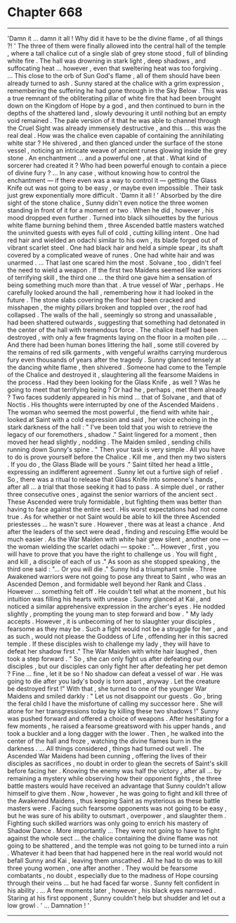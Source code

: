 
# Chapter 668


---

'Damn it … damn it all ! Why did it have to be the divine flame , of all things ?! '
The three of them were finally allowed into the central hall of the temple , where a tall chalice cut of a single slab of grey stone stood , full of blinding white fire . The hall was drowning in stark light , deep shadows , and suffocating heat … however , even that sweltering heat was too forgiving .
… This close to the orb of Sun God's flame , all of them should have been already turned to ash .
Sunny stared at the chalice with a grim expression , remembering the suffering he had gone through in the Sky Below . This was a true remnant of the obliterating pillar of white fire that had been brought down on the Kingdom of Hope by a god , and then continued to burn in the depths of the shattered land , slowly devouring it until nothing but an empty void remained .
The pale version of it that he was able to channel through the Cruel Sight was already immensely destructive , and this … this was the real deal .
How was the chalice even capable of containing the annihilating white star ?
He shivered , and then glanced under the surface of the stone vessel , noticing an intricate weave of ancient runes glowing inside the grey stone . An enchantment … and a powerful one , at that . What kind of sorcerer had created it ? Who had been powerful enough to contain a piece of divine fury ?
… In any case , without knowing how to control the enchantment — if there even was a way to control it — getting the Glass Knife out was not going to be easy , or maybe even impossible . Their task just grew exponentially more difficult .
'Damn it all ! '
Absorbed by the dire sight of the stone chalice , Sunny didn't even notice the three women standing in front of it for a moment or two . When he did , however , his mood dropped even further .
Turned into black silhouettes by the furious white flame burning behind them , three Ascended battle masters watched the uninvited guests with eyes full of cold , cutting killing intent .
One had red hair and wielded an odachi similar to his own , its blade forged out of vibrant scarlet steel . One had black hair and held a simple spear , its shaft covered by a complicated weave of runes . One had white hair and was unarmed .
… That last one scared him the most . Solvane , too , didn't feel the need to wield a weapon . If the first two Maidens seemed like warriors of terrifying skill , the third one … the third one gave him a sensation of being something much more than that .
A true vessel of War , perhaps .
He carefully looked around the hall , remembering how it had looked in the future .
The stone slabs covering the floor had been cracked and misshapen , the mighty pillars broken and toppled over , the roof had collapsed . The walls of the hall , seemingly so strong and unassailable , had been shattered outwards , suggesting that something had detonated in the center of the hall with tremendous force . The chalice itself had been destroyed , with only a few fragments laying on the floor in a molten pile .
… And there had been human bones littering the hall , some still covered by the remains of red silk garments , with vengeful wraiths carrying murderous fury even thousands of years after the tragedy .
Sunny glanced tensely at the dancing white flame , then shivered . Someone had come to the Temple of the Chalice and destroyed it , slaughtering all the fearsome Maidens in the process . Had they been looking for the Glass Knife , as well ? Was he going to meet that terrifying being ?
Or had he , perhaps , met them already ?
Two faces suddenly appeared in his mind … that of Solvane , and that of Noctis .
His thoughts were interrupted by one of the Ascended Maidens . The woman who seemed the most powerful , the fiend with white hair , looked at Saint with a cold expression and said , her voice echoing in the stark darkness of the hall :
" I've been told that you wish to retrieve the legacy of our foremothers , shadow ."
Saint lingered for a moment , then moved her head slightly , nodding .
The Maiden smiled , sending chills running down Sunny's spine .
" Then your task is very simple . All you have to do is prove yourself before the Chalice . Kill me , and then my two sisters . If you do , the Glass Blade will be yours ."
Saint tilted her head a little , expressing an indifferent agreement .
Sunny let out a furtive sigh of relief .
So , there was a ritual to release that Glass Knife into someone's hands , after all … a trial that those seeking it had to pass . A simple duel , or rather three consecutive ones , against the senior warriors of the ancient sect . These Ascended were truly formidable , but fighting them was better than having to face against the entire sect .
His worst expectations had not come true . As for whether or not Saint would be able to kill the three Ascended priestesses … he wasn't sure . However , there was at least a chance .
And after the leaders of the sect were dead , finding and rescuing Effie would be much easier .
As the War Maiden with white hair grew silent , another one — the woman wielding the scarlet odachi — spoke :
"... However , first , you will have to prove that you have the right to challenge us . You will fight , and kill , a disciple of each of us ."
As soon as she stopped speaking , the third one said :
"... Or you will die ."
Sunny hid a triumphant smile . Three Awakened warriors were not going to pose any threat to Saint , who was an Ascended Demon , and formidable well beyond her Rank and Class .
However … something felt off . He couldn't tell what at the moment , but his intuition was filling his hearts with unease .
Sunny glanced at Kai , and noticed a similar apprehensive expression in the archer's eyes . He nodded slightly , prompting the young man to step forward and bow .
" My lady accepts . However , it is unbecoming of her to slaughter your disciples , fearsome as they may be . Such a fight would not be a struggle for her , and as such , would not please the Goddess of Life , offending her in this sacred temple . If these disciples wish to challenge my lady , they will have to defeat her shadow first ."
The War Maiden with white hair laughed , then took a step forward .
" So , she can only fight us after defeating our disciples , but our disciples can only fight her after defeating her pet demon ? Fine … fine , let it be so ! No shadow can defeat a vessel of war . He was going to die after you lady's body is torn apart , anyway . Let the creature be destroyed first !"
With that , she turned to one of the younger War Maidens and smiled darkly :
" Let us not disappoint our guests . Go , bring the feral child I have the misfortune of calling my successor here . She will atone for her transgressions today by killing these two shadows !"
Sunny was pushed forward and offered a choice of weapons . After hesitating for a few moments , he raised a fearsome greatsword with his upper hands , and took a buckler and a long dagger with the lower .
Then , he walked into the center of the hall and froze , watching the divine flames burn in the darkness .
… All things considered , things had turned out well . The Ascended War Maidens had been cunning , offering the lives of their disciples as sacrifices , no doubt in order to glean the secrets of Saint's skill before facing her . Knowing the enemy was half the victory , after all … by remaining a mystery while observing how their opponent fights , the three battle masters would have received an advantage that Sunny couldn't allow himself to give them .
Now , however , he was going to fight and kill three of the Awakened Maidens , thus keeping Saint as mysterious as these battle masters were . Facing such fearsome opponents was not going to be easy , but he was sure of his ability to outsmart , overpower , and slaughter them .
Fighting such skilled warriors was only going to enrich his mastery of Shadow Dance . More importantly ...
They were not going to have to fight against the whole sect … the chalice containing the divine flame was not going to be shattered , and the temple was not going to be turned into a ruin . Whatever it had been that had happened here in the real world would not befall Sunny and Kai , leaving them unscathed .
All he had to do was to kill three young women , one after another . They would be fearsome combatants , no doubt , especially due to the madness of Hope coursing through their veins ... but he had faced far worse . Sunny felt confident in his ability .
… A few moments later , however , his black eyes narrowed .
Staring at his first opponent , Sunny couldn't help but shudder and let out a low growl .
' ... Damnation ! '

---

